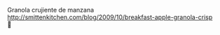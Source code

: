 Granola crujiente de manzana	http://smittenkitchen.com/blog/2009/10/breakfast-apple-granola-crisp	
਍